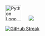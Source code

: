 <p align="left">
  <img src="https://upload.wikimedia.org/wikipedia/commons/c/c3/Python-logo-notext.svg" width="50" alt="Python Logo" />
  &nbsp;&nbsp;&nbsp;&nbsp;
  <img src="https://readme-typing-svg.demolab.com?lines=Builder;6+Years+Experience+in+Automation,+Dev+%26+Systems;Computer+Science+Professional;Strategy;MS+in+CS+from+UCSC+🎓&width=650&height=45&font=Ubuntu&color=D8B7DD&pause=1000&size=20" />

</p>

[![GitHub Streak](https://streak-stats.demolab.com?user=ananyadd&theme=rose)](https://git.io/streak-stats)

